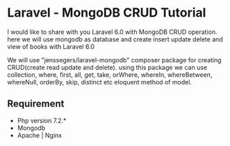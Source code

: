 # Laravel - MongoDB CRUD Tutorial
I would like to share with you Laravel 6.0 with MongoDB CRUD operation. 
here we will use mongodb as database and create insert update delete and view of books with Laravel 6.0

We will use "jenssegers/laravel-mongodb" composer package for creating CRUD(create read update and delete). using this package we can use collection, where, first, all, get, take, orWhere, whereIn, whereBetween, whereNull, orderBy, skip, distinct etc eloquent method of model.

## Requirement
- Php version 7.2.*
- Mongodb
- Apache | Nginx 


